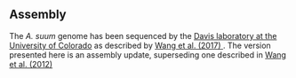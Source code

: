 
Assembly
--------

The *A. suum* genome has been sequenced by the [Davis laboratory at the University of Colorado](http://www.ucdenver.edu/academics/colleges/medicalschool/departments/biochemistry/Faculty/PrimaryFaculty/Pages/Davis.aspx) as described by [Wang et al. (2017) ](https://www.ncbi.nlm.nih.gov/pubmed/29118011) . The version presented here is an assembly update, superseding one described in [Wang et al. (2012) ](http://europepmc.org/abstract/MED/23123092)

